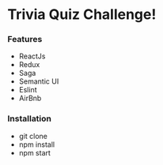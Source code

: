 # Trivia Quiz Challenge!

### Features
- ReactJs
- Redux
- Saga
- Semantic UI
- Eslint
- AirBnb

### Installation

- git clone
- npm install
- npm start
